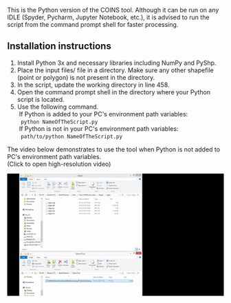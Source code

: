 This is the Python version of the COINS tool. Although it can be run on any IDLE (Spyder, Pycharm, Jupyter Notebook, etc.), it is advised to run the script from the command prompt shell for faster processing.<br/>

## Installation instructions
1. Install Python 3x and necessary libraries including NumPy and PyShp.<br/>
2. Place the input files/ file in a directory. Make sure any other shapefile (point or polygon) is not present in the directory.<br/>
3. In the script, update the working directory in line 458.<br/>
4. Open the command prompt shell in the directory where your Python script is located.<br/>
5. Use the following command.<br/>
&nbsp;If Python is added to your PC's environment path variables:<br/>
&nbsp;&nbsp;`python NameOfTheScript.py`<br/>
&nbsp;If Python is not in your PC's environment path variables:<br/>
&nbsp;&nbsp;`path/to/python NameOfTheScript.py`<br/>

The video below demonstrates to use the tool when Python is not added to PC's environment path variables.<br/>
(Click to open high-resolution video)<br/>

[![Demo COINS](../Images/PythonToolVideo.gif)](../Images/PythonToolVideo.mp4)



